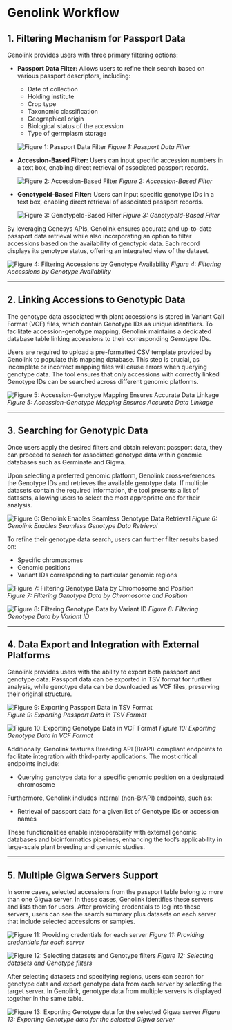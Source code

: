# Genolink Workflow

## 1. Filtering Mechanism for Passport Data

Genolink provides users with three primary filtering options:

- **Passport Data Filter:** Allows users to refine their search based on various passport descriptors, including:  
  - Date of collection  
  - Holding institute  
  - Crop type  
  - Taxonomic classification  
  - Geographical origin  
  - Biological status of the accession  
  - Type of germplasm storage  


  ![Figure 1: Passport Data Filter](../images/g1.png)
  *Figure 1: Passport Data Filter*


- **Accession-Based Filter:** Users can input specific accession numbers in a text box, enabling direct retrieval of associated passport records.


  ![Figure 2: Accession-Based Filter](../images/g2.png)
  *Figure 2: Accession-Based Filter*


- **GenotypeId-Based Filter:** Users can input specific genotype IDs in a text box, enabling direct retrieval of associated passport records.
  

  ![Figure 3: GenotypeId-Based Filter](../images/g3.png)
  *Figure 3: GenotypeId-Based Filter*
  

By leveraging Genesys APIs, Genolink ensures accurate and up-to-date passport data retrieval while also incorporating an option to filter accessions based on the availability of genotypic data. Each record displays its genotype status, offering an integrated view of the dataset.


  ![Figure 4: Filtering Accessions by Genotype Availability](../images/g4.png)
  *Figure 4: Filtering Accessions by Genotype Availability*


---

## 2. Linking Accessions to Genotypic Data

The genotype data associated with plant accessions is stored in Variant Call Format (VCF) files, which contain Genotype IDs as unique identifiers. To facilitate accession-genotype mapping, Genolink maintains a dedicated database table linking accessions to their corresponding Genotype IDs.

Users are required to upload a pre-formatted CSV template provided by Genolink to populate this mapping database. This step is crucial, as incomplete or incorrect mapping files will cause errors when querying genotype data. The tool ensures that only accessions with correctly linked Genotype IDs can be searched across different genomic platforms.


![Figure 5: Accession-Genotype Mapping Ensures Accurate Data Linkage](../images/g5.png)
*Figure 5: Accession-Genotype Mapping Ensures Accurate Data Linkage*


---

## 3. Searching for Genotypic Data

Once users apply the desired filters and obtain relevant passport data, they can proceed to search for associated genotype data within genomic databases such as Germinate and Gigwa.

Upon selecting a preferred genomic platform, Genolink cross-references the Genotype IDs and retrieves the available genotype data. If multiple datasets contain the required information, the tool presents a list of datasets, allowing users to select the most appropriate one for their analysis.


![Figure 6: Genolink Enables Seamless Genotype Data Retrieval](../images/g7.png)
*Figure 6: Genolink Enables Seamless Genotype Data Retrieval*


To refine their genotype data search, users can further filter results based on:  
- Specific chromosomes  
- Genomic positions  
- Variant IDs corresponding to particular genomic regions  


![Figure 7: Filtering Genotype Data by Chromosome and Position](../images/g8.png)  
*Figure 7: Filtering Genotype Data by Chromosome and Position*


![Figure 8: Filtering Genotype Data by Variant ID](../images/g9.png)
*Figure 8: Filtering Genotype Data by Variant ID*


---

## 4. Data Export and Integration with External Platforms

Genolink provides users with the ability to export both passport and genotype data. Passport data can be exported in TSV format for further analysis, while genotype data can be downloaded as VCF files, preserving their original structure.


![Figure 9: Exporting Passport Data in TSV Format](../images/g10.png)  
*Figure 9: Exporting Passport Data in TSV Format*


![Figure 10: Exporting Genotype Data in VCF Format](../images/g11.png)
*Figure 10: Exporting Genotype Data in VCF Format*


Additionally, Genolink features Breeding API (BrAPI)-compliant endpoints to facilitate integration with third-party applications. The most critical endpoints include:  
- Querying genotype data for a specific genomic position on a designated chromosome  

Furthermore, Genolink includes internal (non-BrAPI) endpoints, such as:  
- Retrieval of passport data for a given list of Genotype IDs or accession names  

These functionalities enable interoperability with external genomic databases and bioinformatics pipelines, enhancing the tool’s applicability in large-scale plant breeding and genomic studies.

---

## 5. Multiple Gigwa Servers Support

In some cases, selected accessions from the passport table belong to more than one Gigwa server. In these cases, Genolink identifies these servers and lists them for users. After providing credentials to log into these servers, users can see the search summary plus datasets on each server that include selected accessions or samples.


![Figure 11: Providing credentials for each server](../images/g12.png)
*Figure 11: Providing credentials for each server*


![Figure 12: Selecting datasets and Genotype filters](../images/g13.png)
*Figure 12: Selecting datasets and Genotype filters*


After selecting datasets and specifying regions, users can search for genotype data and export genotype data from each server by selecting the target server. In Genolink, genotype data from multiple servers is displayed together in the same table.


![Figure 13: Exporting Genotype data for the selected Gigwa server](../images/g14.png)
*Figure 13: Exporting Genotype data for the selected Gigwa server*

